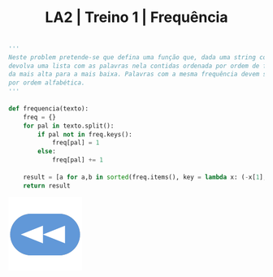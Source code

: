 <h1 style="text-align: center;">LA2 | Treino 1 | Frequência</h1>

```Python

'''
Neste problem pretende-se que defina uma função que, dada uma string com palavras, 
devolva uma lista com as palavras nela contidas ordenada por ordem de frequência,
da mais alta para a mais baixa. Palavras com a mesma frequência devem ser listadas 
por ordem alfabética.
'''

def frequencia(texto):
    freq = {}
    for pal in texto.split():
        if pal not in freq.keys():
            freq[pal] = 1
        else:
            freq[pal] += 1
    
    result = [a for a,b in sorted(freq.items(), key = lambda x: (-x[1], x[0]))]
    return result

```

[![retroceder](https://raw.githubusercontent.com/David81820/Recursos-LCC/main/Rewind.png)](https://david81820.github.io/Recursos-LCC/2ano/2sem/LA2/codigo)